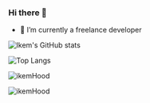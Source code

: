 ### Hi there 👋

- 🔭 I’m currently a freelance developer

![Ikem's GitHub stats](https://github-readme-stats.vercel.app/api/?username=ikemHood\&show_icons=true\&title_color=fff\&icon_color=79ff97\&text_color=9f9f9f\&bg_color=151515)

![Top Langs](https://github-readme-stats.vercel.app/api/top-langs/?username=ikemHood&langs_count=10&layout=compact\&show_icons=true\&title_color=fff\&icon_color=79ff97\&text_color=9f9f9f\&bg_color=151515)

<p><img align="center" src="https://github-readme-streak-stats.herokuapp.com/?user=ikemHood&show_icons=true&title_color=fff&icon_color=79ff97&text_color=9f9f9f&bg_color=151515" alt="ikemHood" /></p>

<p align="left"> <img src="https://komarev.com/ghpvc/?username=ikemHood&label=Profile%20views&color=0e75b6&style=flat" alt="ikemHood" /> </p>
